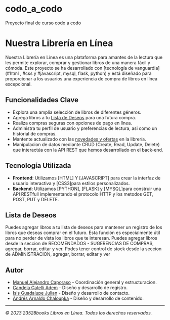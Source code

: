 # codo_a_codo
Proyecto final de curso codo a codo 

# Nuestra Librería en Línea

Nuestra Librería en Línea es una plataforma para amantes de la lectura que les permite explorar, comprar y gestionar libros de una manera fácil y cómoda. Este proyecto se ha desarrollado con [tecnología de vanguardia](#html , #css y #javascript, mysql, flask, python) y está diseñado para proporcionar a los usuarios una experiencia de compra de libros en línea excepcional.

## Funcionalidades Clave

- Explora una amplia selección de libros de diferentes géneros.
- Agrega libros a tu [Lista de Deseos](#lista-de-deseos) para una futura compra.
- Realiza compras seguras con opciones de pago en línea.
- Administra tu perfil de usuario y preferencias de lectura, asi como un historial de compras.
- Mantente actualizado con las [novedades y ofertas](#destacados) en la librería.
- Manipulacion de datos mediante CRUD (Create, Read, Update, Delete) que interactúa con la API
REST que hemos desarrollado en el back-end.


## Tecnología Utilizada

- **Frontend**: Utilizamos [HTML] Y [JAVASCRIPT] para crear la interfaz de usuario interactiva y [CSS3]para estilos personalizados.
- **Backend**: Utilizamos [PYTHON], [FLASK] y [MYSQL]para construir una API RESTfull implementando el protocolo HTTP y los metodos GET, POST, PUT y DELETE.

## Lista de Deseos

Puedes agregar libros a tu lista de deseos para mantener un registro de los libros que deseas comprar en el futuro. Esta función es especialmente útil para no perder de vista los libros que te interesan.
Puedes agregar libros desde la seccion de RECOMENDADOS - SUGERENCIAS DE COMPRAS,  agregar, borrar, editar y ver.
Podes tener control de stock desde la seccion de ADMINISTRACION, agregar, borrar, editar y ver


## Autor

- [Manuel Alejandro Caporaso](https://github.com/ManuCaporaso) - Coordinación general y estructuracion.
- [Candela Catelli Adem](https://github.com/CandelaCatelliAdem) - Diseño y desarrollo de registro.
- [Isis Guadalupe Julian](https://github.com/GuadalupeJulian) - Diseño y desarrollo de contacto.
- [Andrés Arnaldo Chaloupka](https://github.com/arnaldochaloupka) - Diseño y desarrollo de contenido.


---
_© 2023 23528books Libros en Línea. Todos los derechos reservados._
